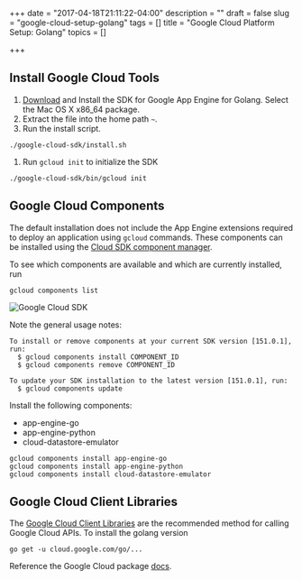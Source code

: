 +++
date = "2017-04-18T21:11:22-04:00"
description = ""
draft = false
slug = "google-cloud-setup-golang"
tags = []
title = "Google Cloud Platform Setup: Golang"
topics = []

+++

## Install Google Cloud Tools

1. [Download](https://cloud.google.com/appengine/docs/standard/go/download) and Install the SDK for Google App Engine for Golang. Select the Mac OS X x86_64 package.
2. Extract the file into the home path `~`.
3. Run the install script.

```
./google-cloud-sdk/install.sh
```

1. Run `gcloud init` to initialize the SDK

```
./google-cloud-sdk/bin/gcloud init
```

## Google Cloud Components

The default installation does not include the App Engine extensions required to deploy an application using `gcloud` commands. These components can be installed using the [Cloud SDK component manager](https://cloud.google.com/sdk/docs/managing-components).

To see which components are available and which are currently installed, run

```
gcloud components list
```

![Google Cloud SDK](/post/2017/0418-google-cloud-setup-golang/google-cloud-sdk.png)

Note the general usage notes:

```
To install or remove components at your current SDK version [151.0.1], run:
  $ gcloud components install COMPONENT_ID
  $ gcloud components remove COMPONENT_ID

To update your SDK installation to the latest version [151.0.1], run:
  $ gcloud components update
```

Install the following components:

* app-engine-go
* app-engine-python
* cloud-datastore-emulator

```
gcloud components install app-engine-go
gcloud components install app-engine-python
gcloud components install cloud-datastore-emulator
```

## Google Cloud Client Libraries

The [Google Cloud Client Libraries](https://cloud.google.com/apis/docs/cloud-client-libraries) are the recommended method for calling Google Cloud APIs. To install the golang version 

```
go get -u cloud.google.com/go/...
```

Reference the Google Cloud package [docs](https://godoc.org/cloud.google.com/go).
